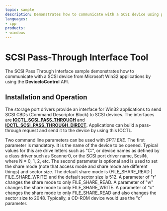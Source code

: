 ```yaml
---
topic: sample
description: Demonstrates how to communicate with a SCSI device using pass-through IOCTLs in an application using DeviceIoControl API.
languages:
- cpp
products:
- windows
---
```


<!---
    name: SCSI Pass-Through Interface Tool
    platform: Application
    language: cpp
    category: Storage
    description:  Demonstrates how to communicate with a SCSI device using pass-through IOCTLs in an application using DeviceIoControl API.
    samplefwlink: http://go.microsoft.com/fwlink/p/?LinkId=617990
--->

# SCSI Pass-Through Interface Tool

The SCSI Pass Through Interface sample demonstrates how to communicate with a SCSI device from Microsoft Win32 applications by using the **DeviceIoControl** API.

## Installation and Operation

The storage port drivers provide an interface for Win32 applications to send SCSI CBDs (Command Descriptor Block) to SCSI devices. The interfaces are [**IOCTL\_SCSI\_PASS\_THROUGH**](http://msdn.microsoft.com/en-us/library/windows/hardware/ff560519) and [**IOCTL\_SCSI\_PASS\_THROUGH\_DIRECT**](http://msdn.microsoft.com/en-us/library/windows/hardware/ff560521). Applications can build a pass-through request and send it to the device by using this IOCTL.

Two command line parameters can be used with *SPTI.EXE*. The first parameter is mandatory. It is the name of the device to be opened. Typical values for this are drive letters such as "C:", or device names as defined by a class driver such as Scanner0, or the SCSI port driver name, ScsiN:, where N = 0, 1, 2, etc. The second parameter is optional and is used to set the share mode (note that access mode and share mode are different things) and sector size. The default share mode is (FILE\_SHARE\_READ | FILE\_SHARE\_WRITE) and the default sector size is 512. A parameter of "r" changes the share mode to only FILE\_SHARE\_READ. A parameter of "w" changes the share mode to only FILE\_SHARE\_WRITE. A parameter of "c" changes the share mode to only FILE\_SHARE\_READ and also changes the sector size to 2048. Typically, a CD-ROM device would use the "c" parameter.
